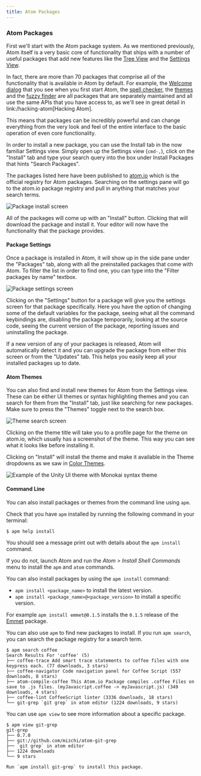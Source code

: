 ```yaml
---
title: Atom Packages
---
```

### Atom Packages

First we'll start with the Atom package system. As we mentioned previously, Atom itself is a very basic core of functionality that ships with a number of useful packages that add new features like the [Tree View](https://github.com/atom/tree-view) and the [Settings View](https://github.com/atom/settings-view).

In fact, there are more than 70 packages that comprise all of the functionality that is available in Atom by default. For example, the [Welcome dialog](https://github.com/atom/welcome) that you see when you first start Atom, the [spell checker](https://github.com/atom/spell-check), the [themes](https://github.com/atom/one-dark-ui) and the [fuzzy finder](https://github.com/atom/fuzzy-finder) are all packages that are separately maintained and all use the same APIs that you have access to, as we'll see in great detail in link:/hacking-atom[Hacking Atom].

This means that packages can be incredibly powerful and can change everything from the very look and feel of the entire interface to the basic operation of even core functionality.

In order to install a new package, you can use the Install tab in the now familiar Settings view. Simply open up the Settings view (`cmd-,`), click on the "Install" tab and type your search query into the box under Install Packages that hints "Search Packages".

The packages listed here have been published to [atom.io](https://atom.io/packages) which is the official registry for Atom packages. Searching on the settings pane will go to the atom.io package registry and pull in anything that matches your search terms.

![Package install screen](../../images/packages-install.png)

All of the packages will come up with an "Install" button. Clicking that will download the package and install it. Your editor will now have the functionality that the package provides.

#### Package Settings

Once a package is installed in Atom, it will show up in the side pane under the "Packages" tab, along with all the preinstalled packages that come with Atom. To filter the list in order to find one, you can type into the "Filter packages by name" textbox.

![Package settings screen](../../images/package-specific-settings.png)

Clicking on the "Settings" button for a package will give you the settings screen for that package specifically. Here you have the option of changing some of the default variables for the package, seeing what all the command keybindings are, disabling the package temporarily, looking at the source code, seeing the current version of the package, reporting issues and uninstalling the package.

If a new version of any of your packages is released, Atom will automatically detect it and you can upgrade the package from either this screen or from the "Updates" tab. This helps you easily keep all your installed packages up to date.

#### Atom Themes

You can also find and install new themes for Atom from the Settings view. These can be either UI themes or syntax highlighting themes and you can search for them from the "Install" tab, just like searching for new packages. Make sure to press the "Themes" toggle next to the search box.

![Theme search screen](../../images/themes.png)

Clicking on the theme title will take you to a profile page for the theme on atom.io, which usually has a screenshot of the theme. This way you can see what it looks like before installing it.

Clicking on "Install" will install the theme and make it available in the Theme dropdowns as we saw in [Color Themes](/getting-started/sections/atom-basics/#color-themes).

![Example of the Unity UI theme with Monokai syntax theme](../../images/unity-theme.png)

#### Command Line

You can also install packages or themes from the command line using `apm`.

Check that you have `apm` installed by running the following command in your terminal:

```shell
$ apm help install
```

You should see a message print out with details about the `apm install` command.

If you do not, launch Atom and run the _Atom > Install Shell Commands_ menu to install the `apm` and `atom` commands.

You can also install packages by using the `apm install` command:

* `apm install <package_name>` to install the latest version.
* `apm install <package_name>@<package_version>` to install a specific version.

For example `apm install emmet@0.1.5` installs the `0.1.5` release of the [Emmet](https://github.com/atom/emmet) package.

You can also use `apm` to find new packages to install. If you run `apm search`, you can search the package registry for a search term.

```
$ apm search coffee
Search Results For 'coffee' (5)
├── coffee-trace Add smart trace statements to coffee files with one keypress each. (77 downloads, 3 stars)
├── coffee-navigator Code navigation panel for Coffee Script (557 downloads, 8 stars)
├── atom-compile-coffee This Atom.io Package compiles .coffee Files on save to .js files. (myJavascript.coffee -> myJavascript.js) (349 downloads, 4 stars)
├── coffee-lint CoffeeScript linter (3336 downloads, 18 stars)
└── git-grep `git grep` in atom editor (1224 downloads, 9 stars)
```

You can use `apm view` to see more information about a specific package.

```
$ apm view git-grep
git-grep
├── 0.7.0
├── git://github.com/mizchi/atom-git-grep
├── `git grep` in atom editor
├── 1224 downloads
└── 9 stars

Run `apm install git-grep` to install this package.
```
